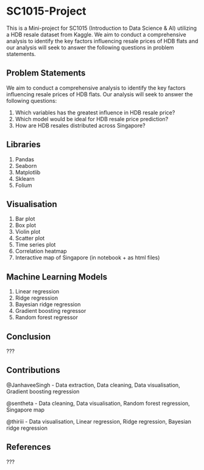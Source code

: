 # SC1015-Project

This is a Mini-project for SC1015 (Introduction to Data Science & AI) utilizing a HDB resale dataset from Kaggle. We aim to conduct a comprehensive analysis to identify the key factors influencing resale prices of HDB flats and our analysis will seek to answer the following questions in problem statements.

## Problem Statements
We aim to conduct a comprehensive analysis to identify the key factors influencing resale prices of HDB flats. Our analysis will seek to answer the following questions:
1) Which variables has the greatest influence in HDB resale price?
2) Which model would be ideal for HDB resale price prediction?
3) How are HDB resales distributed across Singapore?

## Libraries
1) Pandas
2) Seaborn
3) Matplotlib
4) Sklearn
5) Folium

## Visualisation
1) Bar plot
2) Box plot
3) Violin plot
4) Scatter plot
5) Time series plot
6) Correlation heatmap
7) Interactive map of Singapore (in notebook + as html files)

## Machine Learning Models
1) Linear regression
2) Ridge regression
3) Bayesian ridge regression
4) Gradient boosting regressor
5) Random forest regressor

## Conclusion
???

## Contributions
@JanhaveeSingh - Data extraction, Data cleaning, Data visualisation, Gradient boosting regression 

@sentheta - Data cleaning, Data visualisation, Random forest regression, Singapore map

@thiriii - Data visualisation, Linear regression, Ridge regression, Bayesian ridge regression

## References
???
